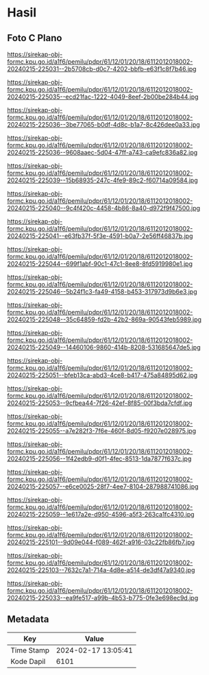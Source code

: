 # Hasil

## Foto C Plano

https://sirekap-obj-formc.kpu.go.id/a1f6/pemilu/pdpr/61/12/01/20/18/6112012018002-20240215-225031--2b5708cb-d0c7-4202-bbfb-e63f1c8f7b46.jpg

https://sirekap-obj-formc.kpu.go.id/a1f6/pemilu/pdpr/61/12/01/20/18/6112012018002-20240215-225035--ecd21fac-1222-4049-8eef-2b00be284b44.jpg

https://sirekap-obj-formc.kpu.go.id/a1f6/pemilu/pdpr/61/12/01/20/18/6112012018002-20240215-225036--3be77065-b0df-4d8c-b1a7-8c426dee0a33.jpg

https://sirekap-obj-formc.kpu.go.id/a1f6/pemilu/pdpr/61/12/01/20/18/6112012018002-20240215-225036--9608aaec-5d04-47ff-a743-ca9efc836a82.jpg

https://sirekap-obj-formc.kpu.go.id/a1f6/pemilu/pdpr/61/12/01/20/18/6112012018002-20240215-225039--15b68935-247c-4fe9-89c2-f60714a09584.jpg

https://sirekap-obj-formc.kpu.go.id/a1f6/pemilu/pdpr/61/12/01/20/18/6112012018002-20240215-225040--9c4f420c-4458-4b86-8a40-d972f9f47500.jpg

https://sirekap-obj-formc.kpu.go.id/a1f6/pemilu/pdpr/61/12/01/20/18/6112012018002-20240215-225041--e63fb37f-5f3e-4591-b0a7-2e56ff46837b.jpg

https://sirekap-obj-formc.kpu.go.id/a1f6/pemilu/pdpr/61/12/01/20/18/6112012018002-20240215-225044--699f1abf-90c1-47c1-8ee8-8fd5919980e1.jpg

https://sirekap-obj-formc.kpu.go.id/a1f6/pemilu/pdpr/61/12/01/20/18/6112012018002-20240215-225046--5b24f1c3-fa49-4158-b453-317973d9b6e3.jpg

https://sirekap-obj-formc.kpu.go.id/a1f6/pemilu/pdpr/61/12/01/20/18/6112012018002-20240215-225048--35c64859-fd2b-42b2-869a-90543feb5989.jpg

https://sirekap-obj-formc.kpu.go.id/a1f6/pemilu/pdpr/61/12/01/20/18/6112012018002-20240215-225049--14460106-9860-414b-8208-531685647de5.jpg

https://sirekap-obj-formc.kpu.go.id/a1f6/pemilu/pdpr/61/12/01/20/18/6112012018002-20240215-225051--bfeb13ca-abd3-4ce8-b417-475a84895d62.jpg

https://sirekap-obj-formc.kpu.go.id/a1f6/pemilu/pdpr/61/12/01/20/18/6112012018002-20240215-225053--9cfbea44-7f26-42ef-8f85-00f3bda7cfdf.jpg

https://sirekap-obj-formc.kpu.go.id/a1f6/pemilu/pdpr/61/12/01/20/18/6112012018002-20240215-225055--a7e282f3-7f6e-460f-8d05-f9207e028975.jpg

https://sirekap-obj-formc.kpu.go.id/a1f6/pemilu/pdpr/61/12/01/20/18/6112012018002-20240215-225056--1f42edb9-d0f1-4fec-8513-1da7877f637c.jpg

https://sirekap-obj-formc.kpu.go.id/a1f6/pemilu/pdpr/61/12/01/20/18/6112012018002-20240215-225057--e6ce0025-28f7-4ee7-8104-287988741086.jpg

https://sirekap-obj-formc.kpu.go.id/a1f6/pemilu/pdpr/61/12/01/20/18/6112012018002-20240215-225059--1e617a2e-d950-4596-a5f3-263ca1fc4310.jpg

https://sirekap-obj-formc.kpu.go.id/a1f6/pemilu/pdpr/61/12/01/20/18/6112012018002-20240215-225101--9d09e044-f089-462f-a916-03c22fb86fb7.jpg

https://sirekap-obj-formc.kpu.go.id/a1f6/pemilu/pdpr/61/12/01/20/18/6112012018002-20240215-225103--7632c7a1-714a-4d8e-a514-de3df47a9340.jpg

https://sirekap-obj-formc.kpu.go.id/a1f6/pemilu/pdpr/61/12/01/20/18/6112012018002-20240215-225033--ea9fe517-a99b-4b53-b775-0fe3e698ec9d.jpg


## Metadata

| Key        | Value               |
| ---------- | ------------------- |
| Time Stamp | 2024-02-17 13:05:41 |
| Kode Dapil | 6101                |



